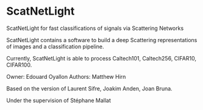 # ScatNetLight
ScatNetLight for fast classifications of signals via Scattering Networks

ScatNetLight contains a software to build a deep Scattering representations of images and a classification pipeline.

Currently, ScatNetLight is able to process Caltech101, Caltech256, CIFAR10, CIFAR100.

Owner: Edouard Oyallon
Authors: Matthew Hirn

Based on the version of Laurent Sifre, Joakim Anden, Joan Bruna.

Under the supervision of Stéphane Mallat

